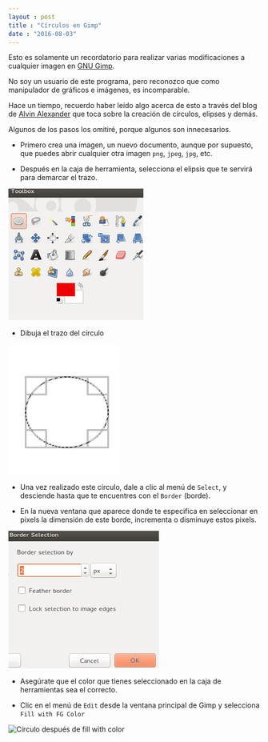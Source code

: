 ```yaml
---
layout : post
title : "Círculos en Gimp"
date : "2016-08-03"
---
```


<p>Esto es solamente un recordatorio para realizar varias modificaciones a cualquier imagen en <a href="https://www.gimp.org/">GNU  Gimp</a>.</p>

<p>No soy un usuario de este programa, pero reconozco que como manipulador de gráficos e imágenes, es incomparable.</p>

<p>Hace un tiempo, recuerdo haber leído algo acerca de esto a través del blog de <a href="http://alvinalexander.com/gimp/gimp-how-to-create-draw-circle-in-gimp-tutorial/">Alvin Alexander</a> que toca sobre la creación de círculos, elipses y demás.</p>

<p>Algunos de los pasos los omitiré, porque algunos son innecesarios.</p>

<ul>
<li><p>Primero crea una imagen, un nuevo documento, aunque por supuesto, que puedes abrir cualquier otra imagen <code>png</code>, <code>jpeg</code>, <code>jpg</code>, etc.</p></li>

<li><p>Después en la caja de herramienta, selecciona el elipsis que te servirá para demarcar el trazo.</p></li>
</ul>

<p><img src="/images/selectelilipse.png" alt="Selecciona elipse"></p>

<ul>
<li>Dibuja el trazo del círculo</li>
</ul>

<p><img src="/images/dibujaimagen.png" alt="dibuja imagen"></p>

<ul>
<li><p>Una vez realizado este círculo, dale a clic al menú de <code>Select</code>, y desciende hasta que te encuentres con el <code>Border</code> (borde).</p></li>

<li><p>En la nueva ventana que aparece donde te especifica en seleccionar en pixels la dimensión de este borde, incrementa o disminuye estos pixels.</p></li>
</ul>

<p><img src="/images/selectmenuborder.png" alt="Selecciona el borde del Menú"></p>

<ul>
<li><p>Asegúrate que el color que tienes seleccionado en la caja de herramientas sea el correcto.</p></li>

<li><p>Clic en el menú de <code>Edit</code> desde la ventana principal de Gimp y selecciona <code>Fill with FG Color</code></p></li>
</ul>

<p><img src="/images/círculocolor.png" alt="Círculo después de fill with color"></p>
